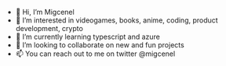 - 👋 Hi, I’m Migcenel
- 👀 I’m interested in videogames, books, anime, coding, product development, crypto
- 🌱 I’m currently learning typescript and azure 
- 💞️ I’m looking to collaborate on new and fun projects
- 📫 You can reach out to me on twitter @migcenel

<!---
migcenel/migcenel is a ✨ special ✨ repository because its `README.md` (this file) appears on your GitHub profile.
You can click the Preview link to take a look at your changes.
--->
